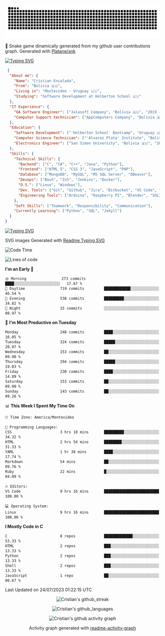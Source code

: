 <!---
<p align="left"> <img src="https://komarev.com/ghpvc/?username=cristian-encalada&label=Profile%20views&color=0e75b6&style=flat" alt="cristian-encalada" /> </p>
--->

<picture>
  <source media="(prefers-color-scheme: dark)" srcset="https://raw.githubusercontent.com/cristian-encalada/cristian-encalada/output/github-contribution-grid-snake-dark.svg">
  <source media="(prefers-color-scheme: light)" srcset="https://raw.githubusercontent.com/cristian-encalada/cristian-encalada/output/github-contribution-grid-snake.svg">
  <img alt="github contribution grid snake animation" src="https://raw.githubusercontent.com/cristian-encalada/cristian-encalada/output/github-contribution-grid-snake.svg">
</picture>

 :snake: Snake game dinamically generated from my github user contributions graph. Generated with [Platane/snk](https://github.com/Platane/snk)

[![Typing SVG](https://readme-typing-svg.demolab.com?duration=4000&pause=500&color=00FF00&background=000000&vCenter=true&width=435&lines=%5Bcristian%40github%5D%24+echo+Hi!;%5Bcristian%40github%5D%24+whoami)](https://git.io/typing-svg)

```JSON
 {
  "About me": {
    "Name": "Cristian Encalada",
    "From": "Bolivia 🇧🇴",
    "Living in": "Montevideo - Uruguay 🇺🇾",
    "Studying": "Software Development at Holberton School 🇺🇾"
  },
  "IT Experience": {
    "QA Software Engineer": ["Jalasoft Company", "Bolivia 🇧🇴", "2019 - 2021"],
    "Computer Support technician": ["AppComputers Company", "Bolivia 🇧🇴", "2016 - 2018"]
  },
  "Education": {
    "Software Development": ["'Holberton School' Bootcamp", "Uruguay 🇺🇾", "2023 - Now"],
    "Computer Science Technician": ["'Alvarez Plata' Institute", "Bolivia 🇧🇴", "2015 - 2017"],
    "Electronics Engineer": ["San Simon University", "Bolivia 🇧🇴", "2011 - 2016"]
  },
  "Skills": {
    "Technical Skills": {
      "Backend": ["C", "C#", "C++", "Java", "Python"],
      "Frontend": ["HTML 5", "CSS 3", "JavaScript", "PHP"],
      "Database": ["MongoDB", "MySQL", "MS SQL Server", "DBeaver"],
      "Devops": ["Bash", "Zsh", "Jenkins", "Docker"],
      "O.S.": ["Linux", "Windows"],
      "Dev. Tools": ["Git", "Github", "Jira", "Bitbucket", "VS Code", "Sublime Text", "Trello"],
      "Engineering Tools": ["Arduino", "Raspberry PI", "Blender", "SOLIDWORKS", "MATLAB"]
    },
    "Soft Skills": ["Teamwork", "Responsibility", "Communication"],
    "Currently Learning": ["Python", "SQL", "Jekyll"]
  }
}
```

[![Typing SVG](https://readme-typing-svg.demolab.com?font=Fira+Code&duration=4000&pause=501&color=00FF00&background=000000&vCenter=true&width=435&lines=%5Bcristian%40github%5D%24+ls+.%2Fstatistics)](https://git.io/typing-svg)

 SVG images Generated with [Readme Typing SVG](https://readme-typing-svg.demolab.com/demo/)

<!--START_SECTION:waka-->
![Code Time](http://img.shields.io/badge/Code%20Time-13%20hrs%2014%20mins-blue)

![Lines of code](https://img.shields.io/badge/From%20Hello%20World%20I%27ve%20Written-147.4%20thousand%20lines%20of%20code-blue)

**I'm an Early 🐤** 

```text
🌞 Morning                273 commits         ████░░░░░░░░░░░░░░░░░░░░░   17.67 % 
🌆 Daytime                719 commits         ████████████░░░░░░░░░░░░░   46.54 % 
🌃 Evening                538 commits         █████████░░░░░░░░░░░░░░░░   34.82 % 
🌙 Night                  15 commits          ░░░░░░░░░░░░░░░░░░░░░░░░░   00.97 % 
```
📅 **I'm Most Productive on Tuesday** 

```text
Monday                   248 commits         ████░░░░░░░░░░░░░░░░░░░░░   16.05 % 
Tuesday                  324 commits         █████░░░░░░░░░░░░░░░░░░░░   20.97 % 
Wednesday                153 commits         ██░░░░░░░░░░░░░░░░░░░░░░░   09.90 % 
Thursday                 294 commits         █████░░░░░░░░░░░░░░░░░░░░   19.03 % 
Friday                   230 commits         ████░░░░░░░░░░░░░░░░░░░░░   14.89 % 
Saturday                 153 commits         ██░░░░░░░░░░░░░░░░░░░░░░░   09.90 % 
Sunday                   143 commits         ██░░░░░░░░░░░░░░░░░░░░░░░   09.26 % 
```


📊 **This Week I Spent My Time On** 

```text
🕑︎ Time Zone: America/Montevideo

💬 Programming Languages: 
CSS                      3 hrs 10 mins       █████████░░░░░░░░░░░░░░░░   34.32 % 
HTML                     2 hrs 54 mins       ████████░░░░░░░░░░░░░░░░░   31.33 % 
YAML                     1 hr 38 mins        ████░░░░░░░░░░░░░░░░░░░░░   17.74 % 
Markdown                 54 mins             ██░░░░░░░░░░░░░░░░░░░░░░░   09.76 % 
Ruby                     22 mins             █░░░░░░░░░░░░░░░░░░░░░░░░   04.09 % 

🔥 Editors: 
VS Code                  9 hrs 16 mins       █████████████████████████   100.00 % 

💻 Operating System: 
Linux                    9 hrs 16 mins       █████████████████████████   100.00 % 
```

**I Mostly Code in C** 

```text
C                        8 repos             █████████████░░░░░░░░░░░░   53.33 % 
HTML                     2 repos             ███░░░░░░░░░░░░░░░░░░░░░░   13.33 % 
Python                   2 repos             ███░░░░░░░░░░░░░░░░░░░░░░   13.33 % 
Shell                    2 repos             ███░░░░░░░░░░░░░░░░░░░░░░   13.33 % 
JavaScript               1 repo              ██░░░░░░░░░░░░░░░░░░░░░░░   06.67 % 
```




 Last Updated on 24/07/2023 01:22:15 UTC
<!--END_SECTION:waka-->

<div align = "center">

![Cristian's github_streak](https://github-readme-streak-stats.herokuapp.com/?user=cristian-encalada&hide_border=true&theme=dark)

![Cristian's github_languages](https://github-readme-stats.vercel.app/api/top-langs?username=cristian-encalada&show_icons=true&hide_border=true&locale=en&layout=compact&theme=dark)

![Cristian's github activity graph](https://github-readme-activity-graph.vercel.app/graph?username=cristian-encalada&theme=github-compact)

Activity graph generated with [readme-activity-graph](https://github.com/Ashutosh00710/github-readme-activity-graph)

</div>